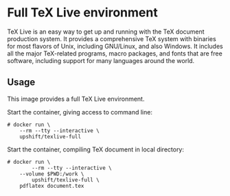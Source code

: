 # Full TeX Live environment

TeX Live is an easy way to get up and running with the TeX document production system. It provides a comprehensive TeX system with binaries for most flavors of Unix, including GNU/Linux, and also Windows. It includes all the major TeX-related programs, macro packages, and fonts that are free software, including support for many languages around the world.

## Usage

This image provides a full TeX Live environment.

Start the container, giving access to command line:

```console
# docker run \
	--rm --tty --interactive \
	upshift/texlive-full
```

Start the container, compiling TeX document in local directory:

```console
# docker run \
        --rm --tty --interactive \
	--volume $PWD:/work \
        upshift/texlive-full \
	pdflatex document.tex
```

